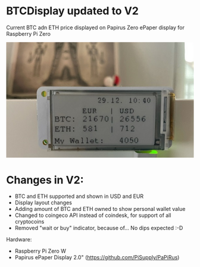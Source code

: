 # BTCDisplay updated to V2

Current BTC adn ETH price displayed on Papirus Zero ePaper display for Raspberry Pi Zero

![Display](https://github.com/schech1/BTCDisplay/blob/main/BTCDisplay.png)

# Changes in V2:
+ BTC and ETH supported and shown in USD and EUR
+ Display layout changes
+ Adding amount of BTC and ETH owned to show personal wallet value
+ Changed to coingeco API instead of coindesk, for support of all cryptocoins
+ Removed "wait or buy" indicator, because of... No dips expected :-D

Hardware: 
+ Raspberry Pi Zero W
+ Papirus ePaper Display 2.0" (https://github.com/PiSupply/PaPiRus)
